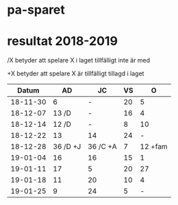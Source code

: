 # pa-sparet

# resultat 2018-2019

/X betyder att spelare X i laget tillfälligt inte är med

+X betyder att spelare X är tillfälligt tillagd i laget

Datum|AD|JC|VS|O|
-----------|-----|-----|-----|-----|
18-11-30 |6|-|20|5|
18-12-07 |13 /D|-|16|4|
18-12-14 |12 /D|-|8|10|
18-12-22 |13|14|24| - |
18-12-28 |36 /D +J| 36 /C +A | 7 | 12 +fam |
19-01-04 | 16 | 16 | 15 | 1 |
19-01-11 | 17 | 5 | 20 | 27 |
19-01-18 | 11 | 20 | 10 | 4 |
19-01-25 | 9 | 24 | 5 | - |
